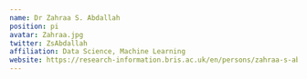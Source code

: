 ```yaml
---
name: Dr Zahraa S. Abdallah
position: pi
avatar: Zahraa.jpg
twitter: ZsAbdallah
affiliation: Data Science, Machine Learning
website: https://research-information.bris.ac.uk/en/persons/zahraa-s-abdallah
---
```

